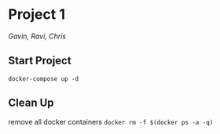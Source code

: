 # Project 1
*Gavin, Ravi, Chris*

## Start Project
`docker-compose up -d`

## Clean Up
remove all docker containers `docker rm -f $(docker ps -a -q)`
